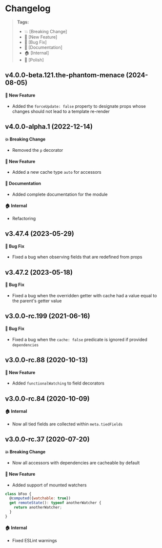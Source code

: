 Changelog
=========

> **Tags:**
> - :boom:       [Breaking Change]
> - :rocket:     [New Feature]
> - :bug:        [Bug Fix]
> - :memo:       [Documentation]
> - :house:      [Internal]
> - :nail_care:  [Polish]

## v4.0.0-beta.121.the-phantom-menace (2024-08-05)

#### :rocket: New Feature

* Added the `forceUpdate: false` property to designate props whose changes should not lead to a template re-render

## v4.0.0-alpha.1 (2022-12-14)

#### :boom: Breaking Change

* Removed the `p` decorator

#### :rocket: New Feature

* Added a new cache type `auto` for accessors

#### :memo: Documentation

* Added complete documentation for the module

#### :house: Internal

* Refactoring

## v3.47.4 (2023-05-29)

#### :bug: Bug Fix

* Fixed a bug when observing fields that are redefined from props

## v3.47.2 (2023-05-18)

#### :bug: Bug Fix

* Fixed a bug when the overridden getter with cache had a value equal to the parent's getter value

## v3.0.0-rc.199 (2021-06-16)

#### :bug: Bug Fix

* Fixed a bug when the `cache: false` predicate is ignored if provided `dependencies`

## v3.0.0-rc.88 (2020-10-13)

#### :rocket: New Feature

* Added `functionalWatching` to field decorators

## v3.0.0-rc.84 (2020-10-09)

#### :house: Internal

* Now all tied fields are collected within `meta.tiedFields`

## v3.0.0-rc.37 (2020-07-20)

#### :boom: Breaking Change

* Now all accessors with dependencies are cacheable by default

#### :rocket: New Feature

* Added support of mounted watchers

```js
class bFoo {
  @computed({watchable: true})
  get remoteState(): typeof anotherWatcher {
    return anotherWatcher;
  }
}
```

#### :house: Internal

* Fixed ESLint warnings

